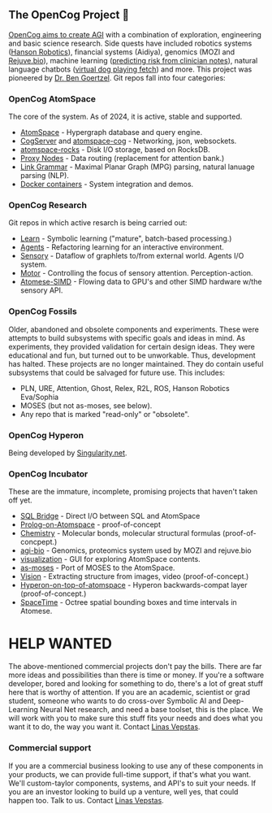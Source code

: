 ## The OpenCog Project 👋
[OpenCog aims to create AGI](https://wiki.opencog.org/w/The_Open_Cognition_Project)
with a combination of exploration, engineering and basic science research.
Side quests have included robotics systems ([Hanson Robotics](https://www.hansonrobotics.com)),
financial systems (Aidiya),
genomics (MOZI and [Rejuve.bio](https://www.rejuve.bio)),
machine learning ([predicting risk from clinician notes](https://doi.org/10.1371/journal.pone.0085733)),
natural language chatbots ([virtual dog playing fetch](https://www.youtube.com/watch?v=FEmpGRLwbqE)) and more.
This project was pioneered by [Dr. Ben Goertzel](https://en.wikipedia.org/wiki/Ben_Goertzel).
Git repos fall into four categories:

### OpenCog AtomSpace
The core of the system. As of 2024, it is active, stable and supported.

* [AtomSpace](https://github.com/opencog/atomspace) - Hypergraph database and query engine.
* [CogServer](https://github.com/opencog/cogserver) and [atomspace-cog](https://github.com/opencog/atomspace-cog) - Networking, json, websockets.
* [atomspace-rocks](https://github.com/opencog/atomspace-rocks) - Disk I/O storage, based on RocksDB.
* [Proxy Nodes](https://wiki.opencog.org/w/ProxyNode) - Data routing (replacement for attention bank.)
* [Link Grammar](https://github.com/opencog/link-grammar) - Maximal Planar Graph (MPG) parsing, natural lanuage parsing (NLP).
* [Docker containers](https://github.com/opencog/docker) - System integration and demos.

### OpenCog Research
Git repos in which active resarch is being carried out:
* [Learn](https://github.com/opencog/learn) - Symbolic learning ("mature", batch-based processing.)
* [Agents](https://github.com/opencog/agents) - Refactoring learning for an interactive environment.
* [Sensory](https://github.com/opencog/sensory) - Dataflow of graphlets to/from external world. Agents I/O system.
* [Motor](https://github.com/opencog/motor) - Controlling the focus of sensory attention. Perception-action.
* [Atomese-SIMD](https://github.com/opencog/atomese-simd) - Flowing data to GPU's and other SIMD hardware w/the sensory API.

### OpenCog Fossils
Older, abandoned and obsolete components and experiments. These were attempts to build subsystems 
with specific goals and ideas in mind. As experiments, they provided validation for certain design
ideas. They were educational and fun, but turned out to be unworkable. Thus, development has
halted. These projects are no longer maintained. They do contain useful subsystems that could be
salvaged for future use. This includes:
* PLN, URE, Attention, Ghost, Relex, R2L, ROS, Hanson Robotics Eva/Sophia
* MOSES (but not as-moses, see below).
* Any repo that is marked "read-only" or "obsolete".

### OpenCog Hyperon
Being developed by [Singularity.net](https://singularitynet.io).

### OpenCog Incubator
These are the immature, incomplete, promising projects that haven't taken off yet.

* [SQL Bridge](https://github.com/opencog/atomspace-bridge) - Direct I/O between SQL and AtomSpace
* [Prolog-on-Atomspace](https://github.com/opencog/atomspace/tree/master/opencog/persist/prolog) - proof-of-concept
* [Chemistry](https://github.com/opencog/cheminformatics) - Molecular bonds, molecular structural formulas (proof-of-concpept.)
* [agi-bio](https://github.com/opencog/agi-bio) - Genomics, proteomics system used by MOZI and rejuve.bio
* [visualization](https://github.com/opencog/visualization) - GUI for exploring AtomSpace contents.
* [as-moses](https://github.com/opencog/as-moses) - Port of MOSES to the AtomSpace.
* [Vision](https://github.com/opencog/vision) - Extracting structure from images, video (proof-of-concept.)
* [Hyperon-on-top-of-atomspace](https://github.com/opencog/atomspace-metta) - Hyperon backwards-compat layer (proof-of-concept.)
* [SpaceTime](https://github.com/opencog/spacetime) - Octree spatial bounding boxes and time intervals in Atomese.

# HELP WANTED
The above-mentioned commercial projects don't pay the bills. There are far more ideas
and possibilities than there is time or money. If you're a software developer, bored
and looking for something to do, there's a lot of great stuff here that is worthy of
attention. If you are an academic, scientist or grad student, someone who wants to do
cross-over Symbolic AI and Deep-Learning Neural Net research, and need a base toolset,
this is the place. We will work with you to make sure this stuff fits your needs and
does what you want it to do, the way you want it.
Contact [Linas Vepstas](linasvepstas@gmail.com).

### Commercial support
If you are a commercial business looking to use any of these components in your products,
we can provide full-time support, if that's what you want. We'll custom-taylor components,
systems, and API's to suit your needs. If you are an investor looking to build up a venture,
well yes, that could happen too. Talk to us. Contact [Linas Vepstas](linasvepstas@gmail.com).
